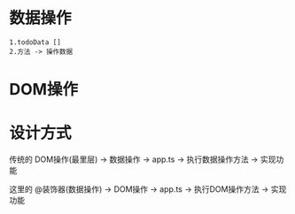 # 数据操作
    1.todoData []
    2.方法 -> 操作数据

# DOM操作



# 设计方式

传统的
DOM操作(最里层) -> 数据操作 -> app.ts -> 执行数据操作方法 -> 实现功能

这里的
@装饰器(数据操作) -> DOM操作 -> app.ts -> 执行DOM操作方法 -> 实现功能